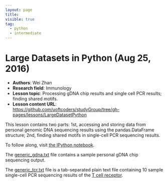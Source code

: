 ```yaml
---
layout: page
title:
visible: true
tag:
  - python
  - intermediate
---
```

<!-- change visible to true if you want it on the site -->

# Large Datasets in Python (Aug 25, 2016)

 - **Authors**: Wei Zhan
 - **Research field**: Immunology
 - **Lesson topic**: Processing gDNA chip results and single cell PCR results; finding shared motifs.
 - **Lesson content URL**: <https://github.com/uoftcoders/studyGroup/tree/gh-pages/lessons/LargeDatasetPython>

This lesson contains two parts: 1st, accessing and storing data from personal genomic DNA sequencing results using the pandas.DataFrame structure; 2nd, finding shared motifs in single-cell PCR sequencing results.

To follow along, visit [the IPython notebook](https://github.com/uoftcoders/studyGroup/blob/gh-pages/lessons/LargeDatasetPython/LargeDatasetsPython.ipynb).

The [generic_gdna.txt](https://github.com/uoftcoders/studyGroup/blob/gh-pages/lessons/LargeDatasetPython/generic_gdna.txt) file contains a sample personal gDNA chip sequencing output.

The [generic_tcr.txt](https://github.com/uoftcoders/studyGroup/blob/gh-pages/lessons/LargeDatasetPython/generic_tcr.txt) file is a tab-separated plain text file containing 10 sample single-cell PCR sequencing results of the [T cell receptor](https://en.wikipedia.org/wiki/T_cell_receptor).

